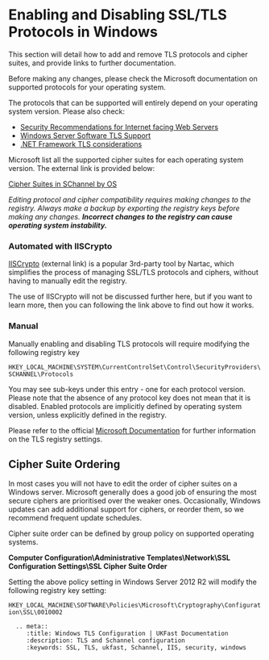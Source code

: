 # Enabling and Disabling SSL/TLS Protocols in Windows
This section will detail how to add and remove TLS protocols and cipher suites, and provide links to further documentation. 

Before making any changes, please check the Microsoft documentation on supported protocols for your operating system.

The protocols that can be supported will entirely depend on your operating system version. 
Please also check:
* [Security Recommendations for Internet facing Web Servers](/operatingsystems/windows/tlsandschannel/webserverrecommendations) 
* [Windows Server Software TLS Support](/operatingsystems/windows/tlsandschannel/softwareconsiderations)
* [.NET Framework TLS considerations](/operatingsystems/windows/tlsandschannel/dotnetsettings)

Microsoft list all the supported cipher suites for each operating system version. The external link is provided below: 

[Cipher Suites in SChannel by OS](https://msdn.microsoft.com/en-us/library/windows/desktop/aa374757(v=vs.85).aspx)

_Editing protocol and cipher compatibility requires making changes to the registry. Always make a backup by exporting the registry keys before making any changes. **Incorrect changes to the registry can cause operating system instability.**_ 

### Automated with IISCrypto
[IISCrypto](https://www.nartac.com/Products/IISCrypto) (external link) is a popular 3rd-party tool by Nartac, which simplifies the process of managing SSL/TLS protocols and ciphers, without having to manually edit the registry. 

The use of IISCrypto will not be discussed further here, but if you want to learn more, then you can following the link above to find out how it works. 

### Manual

Manually enabling and disabling TLS protocols will require modifying the following registry key

`HKEY_LOCAL_MACHINE\SYSTEM\CurrentControlSet\Control\SecurityProviders\SCHANNEL\Protocols`

You may see sub-keys under this entry - one for each protocol version. Please note that the absence of any protocol key does not mean that it is disabled. Enabled protocols are implicitly defined by operating system version, unless explicitly defined in the registry. 

Please refer to the official [Microsoft Documentation](https://docs.microsoft.com/en-us/windows-server/security/tls/tls-registry-settings) for further information on the TLS registry settings. 



## Cipher Suite Ordering

In most cases you will not have to edit the order of cipher suites on a Windows server. Microsoft generally does a good job of ensuring the most secure ciphers are prioritised over the weaker ones. Occasionally, Windows updates can add additional support for ciphers, or reorder them, so we recommend frequent update schedules.


Cipher suite order can be defined by group policy on supported operating systems. 

**Computer Configuration\Administrative Templates\Network\SSL Configuration Settings\SSL Cipher Suite Order**

Setting the above policy setting in Windows Server 2012 R2 will modify the following registry key setting: 

`HKEY_LOCAL_MACHINE\SOFTWARE\Policies\Microsoft\Cryptography\Configuration\SSL\0010002`

 ```eval_rst
   .. meta::
      :title: Windows TLS Configuration | UKFast Documentation
      :description: TLS and Schannel configuration
      :keywords: SSL, TLS, ukfast, Schannel, IIS, security, windows